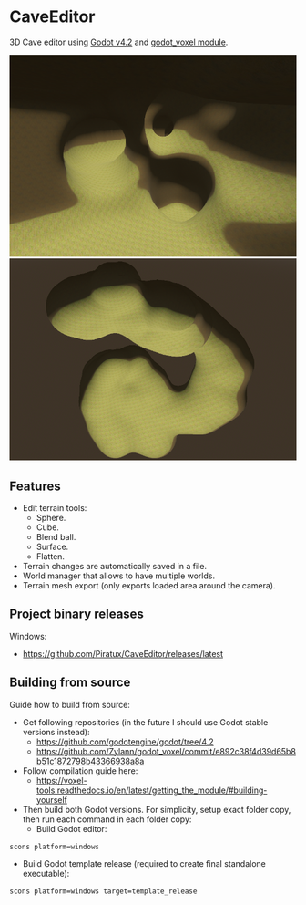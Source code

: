 # CaveEditor
3D Cave editor using [Godot v4.2](https://godotengine.org/) and [godot_voxel module](https://github.com/Zylann/godot_voxel).

![screenshot1](PreviewImages/screenshot1.png)
![screenshot2](PreviewImages/screenshot2.png)

## Features
- Edit terrain tools:
  - Sphere.
  - Cube.
  - Blend ball.
  - Surface.
  - Flatten.
- Terrain changes are automatically saved in a file.
- World manager that allows to have multiple worlds.
- Terrain mesh export (only exports loaded area around the camera).

## Project binary releases
Windows:
- https://github.com/Piratux/CaveEditor/releases/latest <br />

<!-- TODO: update this when official module is used, instead of modified version -->
<!-- ## Running the project from editor
- Download files from this repository.
- Download compiled godot editor with module.
  - On Windows, download editor from here https://github.com/Zylann/godot_voxel/actions/runs/4724932919 named 
`godot.windows.editor.x86_64.exe`.
  - On Linux, download editor from here https://github.com/Zylann/godot_voxel/actions/runs/4724932921 named `godot.linuxbsd.editor.x86_64`.
  - On other platforms or architectures, you will need to compile godot with the module yourself (see https://voxel-tools.readthedocs.io/en/latest/getting_the_module/).
- Run the godot editor.
- When Godot's project manager opens up, import the project (this only needs to be done once).
  - Click `Import`
  - Click `Browse`
  - Locate `CaveEditor/project.godot`
  - Click `Open`
  - Click `Import & Edit`
- When Godot's editor loads up, press F5 or click `Run project` button on the top right to run the project. -->

## Building from source
Guide how to build from source:
- Get following repositories (in the future I should use Godot stable versions instead):
  - https://github.com/godotengine/godot/tree/4.2
  - https://github.com/Zylann/godot_voxel/commit/e892c38f4d39d65b8b51c1872798b43366938a8a
- Follow compilation guide here:
  - https://voxel-tools.readthedocs.io/en/latest/getting_the_module/#building-yourself
- Then build both Godot versions. For simplicity, setup exact folder copy, then run each command in each folder copy:
  - Build Godot editor:
```
scons platform=windows
```
  - Build Godot template release (required to create final standalone executable):
```
scons platform=windows target=template_release
```
